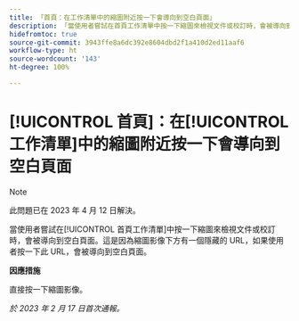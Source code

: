 ```yaml
---
title: 「首頁：在工作清單中的縮圖附近按一下會導向到空白頁面」
description: 「當使用者嘗試在首頁工作清單中按一下縮圖來檢視文件或校訂時，會被導向到空白頁面。這是因為縮圖影像下方有一個隱藏的 URL，如果使用者按一下此 URL，會被導向到空白頁面。」
hidefromtoc: true
source-git-commit: 3943ffe8a6dc392e8604dbd2f1a410d2ed11aaf6
workflow-type: ht
source-wordcount: '143'
ht-degree: 100%

---
```



# [!UICONTROL 首頁]：在[!UICONTROL 工作清單]中的縮圖附近按一下會導向到空白頁面

>[!NOTE]
>
>此問題已在 2023 年 4 月 12 日解決。

當使用者嘗試在[!UICONTROL 首頁工作清單]中按一下縮圖來檢視文件或校訂時，會被導向到空白頁面。這是因為縮圖影像下方有一個隱藏的 URL，如果使用者按一下此 URL，會被導向到空白頁面。

**因應措施**

直接按一下縮圖影像。

_於 2023 年 2 月 17 日首次通報。_

